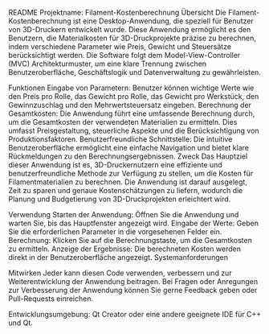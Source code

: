 README
Projektname: Filament-Kostenberechnung
Übersicht
Die Filament-Kostenberechnung ist eine Desktop-Anwendung, die speziell für Benutzer von 3D-Druckern entwickelt wurde. Diese Anwendung ermöglicht es den Benutzern, die Materialkosten für 3D-Druckprojekte präzise zu berechnen, indem verschiedene Parameter wie Preis, Gewicht und Steuersätze berücksichtigt werden. Die Software folgt dem Model-View-Controller (MVC) Architekturmuster, um eine klare Trennung zwischen Benutzeroberfläche, Geschäftslogik und Datenverwaltung zu gewährleisten.

Funktionen
Eingabe von Parametern: Benutzer können wichtige Werte wie den Preis pro Rolle, das Gewicht pro Rolle, das Gewicht pro Werkstück, den Gewinnzuschlag und den Mehrwertsteuersatz eingeben.
Berechnung der Gesamtkosten: Die Anwendung führt eine umfassende Berechnung durch, um die Gesamtkosten der verwendeten Materialien zu ermitteln. Dies umfasst Preisgestaltung, steuerliche Aspekte und die Berücksichtigung von Produktionsfaktoren.
Benutzerfreundliche Schnittstelle: Die intuitive Benutzeroberfläche ermöglicht eine einfache Navigation und bietet klare Rückmeldungen zu den Berechnungsergebnissen.
Zweck
Das Hauptziel dieser Anwendung ist es, 3D-Druckernutzern eine effiziente und benutzerfreundliche Methode zur Verfügung zu stellen, um die Kosten für Filamentmaterialien zu berechnen. Die Anwendung ist darauf ausgelegt, Zeit zu sparen und genaue Kostenschätzungen zu liefern, wodurch die Planung und Budgetierung von 3D-Druckprojekten erleichtert wird.

Verwendung
Starten der Anwendung: Öffnen Sie die Anwendung und warten Sie, bis das Hauptfenster angezeigt wird.
Eingabe der Werte: Geben Sie die erforderlichen Parameter in die vorgesehenen Felder ein.
Berechnung: Klicken Sie auf die Berechnungstaste, um die Gesamtkosten zu ermitteln.
Anzeige der Ergebnisse: Die berechneten Kosten werden direkt in der Benutzeroberfläche angezeigt.
Systemanforderungen

Mitwirken
Jeder kann diesen Code verwenden, verbessern und zur Weiterentwicklung der Anwendung beitragen. Bei Fragen oder Anregungen zur Verbesserung der Anwendung können Sie gerne Feedback geben oder Pull-Requests einreichen.

Entwicklungsumgebung: Qt Creator oder eine andere geeignete IDE für C++ und Qt.